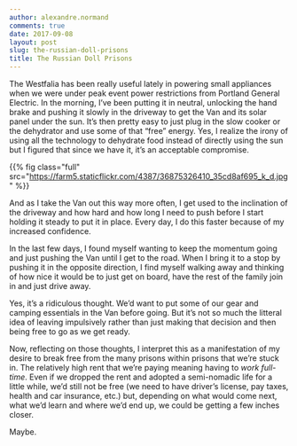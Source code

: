 ```yaml
---
author: alexandre.normand
comments: true
date: 2017-09-08
layout: post
slug: the-russian-doll-prisons
title: The Russian Doll Prisons
---
```


The Westfalia has been really useful lately in powering small appliances when we were under peak event power restrictions from Portland General Electric. In the morning, I’ve been putting it in neutral, unlocking the hand brake and pushing it slowly in the driveway to get the Van and its solar panel under the sun. It’s then pretty easy to just plug in the slow cooker or the dehydrator and use some of that “free” energy. Yes, I realize the irony of using all the technology to dehydrate food instead of directly using the sun but I figured that since we have it, it’s an acceptable compromise. 

{{% fig class="full" src="https://farm5.staticflickr.com/4387/36875326410_35cd8af695_k_d.jpg" %}}

And as I take the Van out this way more often, I get used to the inclination of the driveway and how hard and how long I need to push before I start holding it steady to put it in place. Every day, I do this faster because of my increased confidence. 

In the last few days, I found myself wanting to keep the momentum going and just pushing the Van until I get to the road. When I bring it to a stop by pushing it in the opposite direction, I find myself walking away and thinking of how nice it would be to just get on board, have the rest of the family join in and just drive away. 

Yes, it’s a ridiculous thought. We’d want to put some of our gear and camping essentials in the Van before going. But it’s not so much the litteral idea of leaving impulsively rather than just making that decision and then being free to go as we get ready. 

Now, reflecting on those thoughts, I interpret this as a manifestation of my desire to break free from the many prisons within prisons that we’re stuck in. The relatively high rent that we’re paying meaning having to _work full-time_. Even if we dropped the rent and adopted a semi-nomadic life for a little while, we’d still not be free (we need to have driver’s license, pay taxes, health and car insurance, etc.) but, depending on what would come next, what we’d learn and where we’d end up, we could be getting a few inches closer. 

Maybe. 
